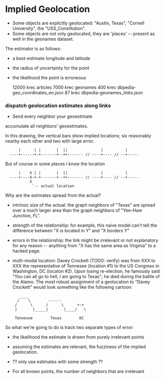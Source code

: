 # Implied Geolocation

* Some objects are explicitly geolocated: "Austin, Texas", "Cornell University", the "USS_Constitution".
* Some objects are not only geolocated, they are 'places' -- present as well in the geonames dataset.

The estimator is as follows:

* a best-estimate longitude and latitude
* the radius of uncertainty for the point
* the likelihood the point is erroneous

	 12000 krec articles
	  7000 krec geonames
	   400 krec dbpedia-geo_coordinates_en.json
	    87 krec dbpedia-geonames_links.json
	    


### dispatch geolocation estimates along links

* Send every neighbor your geoestimate

accumulate all neighbors' geoestimates.


In this drawing, the vertical bars show implied locations; six reasonably nearby each other and two with large error.

          |      | |       |  ||               |          |
      ----+------+-+-------+--++------- // ----+---- // --+-----

But of course in some places I _know_ the location

          |    X | |       |  ||               |          |
      ----+----X-+-+-------+--++------- // ----+---- // --+-----
               X
                `-- actual location


Why are the estimates spread from the actual?

* intrinsic size of the actual: the graph neighbors of "Texas" are spread over a much larger area than the graph neighbors of "Yee-Haw Junction, FL".
* strength of the relationship: for example, this naive model can't tell the difference between "X is located in Y" and "X borders Y"
* errors in the relationship: the link might be irrelevant or not explanatory for any reason -- anything from "X has the same area as Virginia" to a hacked page.
* multi-modal location: Davey Crockett (TODO: verify) was from XXX to XXX the representative of Tennesee (location #1) to the US Congress in Washington, DC (locaton #2). Upon losing re-election, he famously said "You can all go to hell, I am going to Texas"; he died during the battle of the Alamo. The most robust assignment of a geolocation to "Davey Crockett" would look something like the following cartoon:
 
         ____          	 
        /    \	      ------
       /      \	     /      \	   +-+
       |       |_____|       |____/   \
       
       Tennesee        Texas        DC


So what we're going to do is track two separate types of error:

* the likelihood the estimate is drawn from purely irrelevant points
* assuming the estimates are relevant, the fuzziness of the implied geolocation.



* ?? only use estimates with some strength ??
* For all known points, the number of neighbors that are irrelevant
       